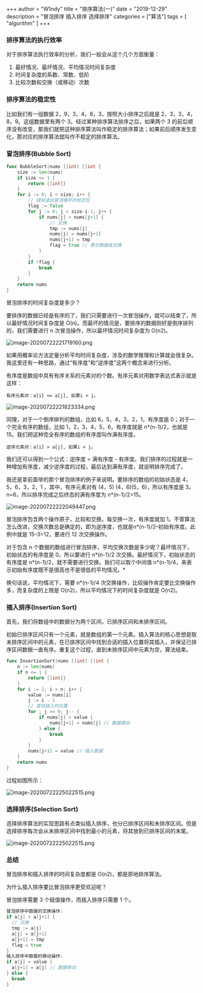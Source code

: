 +++
author = "W1ndy"
title = "排序算法(一)"
date = "2019-12-29"
description = "冒泡排序 插入排序 选择排序"
categories = ["算法"]
tags = [
    "algorithm"
]
+++

### 排序算法的执行效率

对于排序算法执行效率的分析，我们一般会从这个几个方面衡量：

1. 最好情况、最坏情况、平均情况时间复杂度
2. 时间复杂度的系数、常数、低阶
3. 比较次数和交换（或移动）次数

### 排序算法的稳定性

比如我们有一组数据 2，9，3，4，8，3，按照大小排序之后就是 2，3，3，4，8，9。这组数据里有两个 3。经过某种排序算法排序之后，如果两个 3 的前后顺序没有改变，那我们就把这种排序算法叫作稳定的排序算法；如果前后顺序发生变化，那对应的排序算法就叫作不稳定的排序算法。

### 冒泡排序(Bubble Sort)

```go
func BubbleSort(nums []int) []int {
	size := len(nums)
	if size <= 1 {
		return []int{}
	}
	for i := 0; i < size; i++ {
		// 提前退出冒泡循环的标志位
		flag := false
		for j := 0; j < size-i-1; j++ {
			if nums[j] > nums[j+1] {
				// 交换
				tmp := nums[j]
				nums[j] = nums[j+1]
				nums[j+1] = tmp
				flag = true // 表示数据有交换
			}
		}
		if !flag {
			break
		}
	}
	return nums
}
```



冒泡排序的时间复杂度是多少？

要排序的数据已经是有序的了，我们只需要进行一次冒泡操作，就可以结束了，所以最好情况时间复杂度是 O(n)。而最坏的情况是，要排序的数据刚好是倒序排列的，我们需要进行 n 次冒泡操作，所以最坏情况时间复杂度为 O(n2)。

![image-20200722221719160.png](https://i.loli.net/2020/07/22/j7Fum8WXwPlQy3p.png)

如果用概率论方法定量分析平均时间复杂度，涉及的数学推理和计算就会很复杂。我这里还有一种思路，通过“有序度”和“逆序度”这两个概念来进行分析。

有序度是数组中具有有序关系的元素对的个数。有序元素对用数学表达式表示就是这样：

```
有序元素对：a[i] <= a[j], 如果i < j。
```

![image-20200722221823334.png](https://i.loli.net/2020/07/22/RzBm64WgHjMr5YL.png)

同理，对于一个倒序排列的数组，比如 6，5，4，3，2，1，有序度是 0；对于一个完全有序的数组，比如 1，2，3，4，5，6，有序度就是 n*(n-1)/2，也就是 15。我们把这种完全有序的数组的有序度叫作满有序度。

```
逆序元素对：a[i] > a[j], 如果i < j。
```

我们还可以得到一个公式：逆序度 = 满有序度 - 有序度。我们排序的过程就是一种增加有序度，减少逆序度的过程，最后达到满有序度，就说明排序完成了。

我还是拿前面举的那个冒泡排序的例子来说明。要排序的数组的初始状态是 4，5，6，3，2，1 ，其中，有序元素对有 (4，5) (4，6)(5，6)，所以有序度是 3。n=6，所以排序完成之后终态的满有序度为 n*(n-1)/2=15。

![image-20200722222049447.png](https://i.loli.net/2020/07/22/iDmpSwhr8Xza7Vj.png)

冒泡排序包含两个操作原子，比较和交换。每交换一次，有序度就加 1。不管算法怎么改进，交换次数总是确定的，即为逆序度，也就是n*(n-1)/2–初始有序度。此例中就是 15–3=12，要进行 12 次交换操作。

对于包含 n 个数据的数组进行冒泡排序，平均交换次数是多少呢？最坏情况下，初始状态的有序度是 0，所以要进行 n*(n-1)/2 次交换。最好情况下，初始状态的有序度是 n*(n-1)/2，就不需要进行交换。我们可以取个中间值 n*(n-1)/4，来表示初始有序度既不是很高也不是很低的平均情况。*

换句话说，平均情况下，需要 n*(n-1)/4 次交换操作，比较操作肯定要比交换操作多，而复杂度的上限是 O(n2)，所以平均情况下的时间复杂度就是 O(n2)。

### 插入排序(Insertion Sort)

首先，我们将数组中的数据分为两个区间，已排序区间和未排序区间。

初始已排序区间只有一个元素，就是数组的第一个元素。插入算法的核心思想是取未排序区间中的元素，在已排序区间中找到合适的插入位置将其插入，并保证已排序区间数据一直有序。重复这个过程，直到未排序区间中元素为空，算法结束。

```go
func InsertionSort(nums []int) []int {
	n := len(nums)
	if n <= 1 {
		return []int{}
	}
	for i := 1; i < n; i++ {
		value := nums[i]
		j := i - 1
		// 查找插入的位置
		for ; j >= 0; j-- {
			if nums[j] > value {
				nums[j+1] = nums[j] // 数据移动
			} else {
				break
			}
		}
		nums[j+1] = value // 插入数据
	}
	return nums
}	
```

过程如图所示：

![image-20200722225022515.png](https://i.loli.net/2020/07/22/1mlvk7H5ZoE3PbI.png)

### 选择排序(Selection Sort)

选择排序算法的实现思路有点类似插入排序，也分已排序区间和未排序区间。但是选择排序每次会从未排序区间中找到最小的元素，将其放到已排序区间的末尾。

![image-20200722225022515.png](https://i.loli.net/2020/07/22/1mlvk7H5ZoE3PbI.png)

### 总结

冒泡排序和插入排序的时间复杂度都是 O(n2)，都是原地排序算法。

为什么插入排序要比冒泡排序更受欢迎呢？

冒泡排序需要 3 个赋值操作，而插入排序只需要 1 个。

```go
冒泡排序中数据的交换操作:
if a[j] > a[j+1] { 
  // 交换 
  tmp := a[j]
  a[j] = a[j+1]
  a[j+1] = tmp 
  flag = true
}
插入排序中数据的移动操作:
if a[j] > value { 
  a[j+1] = a[j] // 数据移动
} else { 
  break
}
```

